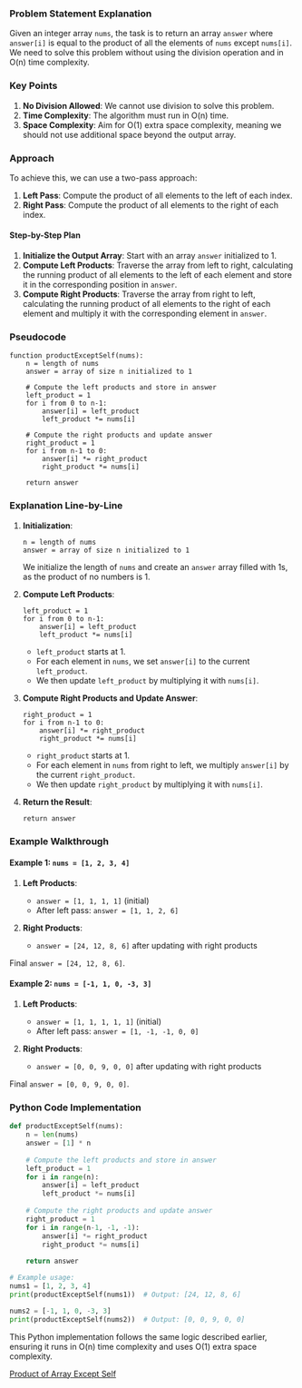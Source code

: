 ### Problem Statement Explanation

Given an integer array `nums`, the task is to return an array `answer` where `answer[i]` is equal to the product of all the elements of `nums` except `nums[i]`. We need to solve this problem without using the division operation and in O(n) time complexity.

### Key Points
1. **No Division Allowed**: We cannot use division to solve this problem.
2. **Time Complexity**: The algorithm must run in O(n) time.
3. **Space Complexity**: Aim for O(1) extra space complexity, meaning we should not use additional space beyond the output array.

### Approach

To achieve this, we can use a two-pass approach:
1. **Left Pass**: Compute the product of all elements to the left of each index.
2. **Right Pass**: Compute the product of all elements to the right of each index.

#### Step-by-Step Plan
1. **Initialize the Output Array**: Start with an array `answer` initialized to 1.
2. **Compute Left Products**: Traverse the array from left to right, calculating the running product of all elements to the left of each element and store it in the corresponding position in `answer`.
3. **Compute Right Products**: Traverse the array from right to left, calculating the running product of all elements to the right of each element and multiply it with the corresponding element in `answer`.

### Pseudocode
```plaintext
function productExceptSelf(nums):
    n = length of nums
    answer = array of size n initialized to 1
    
    # Compute the left products and store in answer
    left_product = 1
    for i from 0 to n-1:
        answer[i] = left_product
        left_product *= nums[i]
    
    # Compute the right products and update answer
    right_product = 1
    for i from n-1 to 0:
        answer[i] *= right_product
        right_product *= nums[i]
    
    return answer
```

### Explanation Line-by-Line
1. **Initialization**:
   ```plaintext
   n = length of nums
   answer = array of size n initialized to 1
   ```
   We initialize the length of `nums` and create an `answer` array filled with 1s, as the product of no numbers is 1.

2. **Compute Left Products**:
   ```plaintext
   left_product = 1
   for i from 0 to n-1:
       answer[i] = left_product
       left_product *= nums[i]
   ```
   - `left_product` starts at 1.
   - For each element in `nums`, we set `answer[i]` to the current `left_product`.
   - We then update `left_product` by multiplying it with `nums[i]`.

3. **Compute Right Products and Update Answer**:
   ```plaintext
   right_product = 1
   for i from n-1 to 0:
       answer[i] *= right_product
       right_product *= nums[i]
   ```
   - `right_product` starts at 1.
   - For each element in `nums` from right to left, we multiply `answer[i]` by the current `right_product`.
   - We then update `right_product` by multiplying it with `nums[i]`.

4. **Return the Result**:
   ```plaintext
   return answer
   ```

### Example Walkthrough
#### Example 1: `nums = [1, 2, 3, 4]`
1. **Left Products**:
   - `answer = [1, 1, 1, 1]` (initial)
   - After left pass: `answer = [1, 1, 2, 6]`

2. **Right Products**:
   - `answer = [24, 12, 8, 6]` after updating with right products

Final `answer = [24, 12, 8, 6]`.

#### Example 2: `nums = [-1, 1, 0, -3, 3]`
1. **Left Products**:
   - `answer = [1, 1, 1, 1, 1]` (initial)
   - After left pass: `answer = [1, -1, -1, 0, 0]`

2. **Right Products**:
   - `answer = [0, 0, 9, 0, 0]` after updating with right products

Final `answer = [0, 0, 9, 0, 0]`.

### Python Code Implementation
```python
def productExceptSelf(nums):
    n = len(nums)
    answer = [1] * n
    
    # Compute the left products and store in answer
    left_product = 1
    for i in range(n):
        answer[i] = left_product
        left_product *= nums[i]
    
    # Compute the right products and update answer
    right_product = 1
    for i in range(n-1, -1, -1):
        answer[i] *= right_product
        right_product *= nums[i]
    
    return answer

# Example usage:
nums1 = [1, 2, 3, 4]
print(productExceptSelf(nums1))  # Output: [24, 12, 8, 6]

nums2 = [-1, 1, 0, -3, 3]
print(productExceptSelf(nums2))  # Output: [0, 0, 9, 0, 0]
```

This Python implementation follows the same logic described earlier, ensuring it runs in O(n) time complexity and uses O(1) extra space complexity.

[Product of Array Except Self](https://leetcode.com/problems/product-of-array-except-self/description/)
